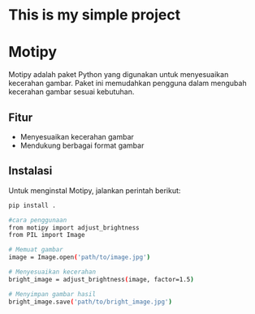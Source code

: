 # This is my simple project
# Motipy

Motipy adalah paket Python yang digunakan untuk menyesuaikan kecerahan gambar. Paket ini memudahkan pengguna dalam mengubah kecerahan gambar sesuai kebutuhan.

## Fitur

- Menyesuaikan kecerahan gambar
- Mendukung berbagai format gambar

## Instalasi

Untuk menginstal Motipy, jalankan perintah berikut:

```bash
pip install .

#cara penggunaan
from motipy import adjust_brightness
from PIL import Image

# Memuat gambar
image = Image.open('path/to/image.jpg')

# Menyesuaikan kecerahan
bright_image = adjust_brightness(image, factor=1.5)

# Menyimpan gambar hasil
bright_image.save('path/to/bright_image.jpg')


